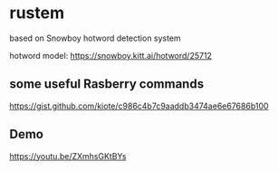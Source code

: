 # rustem

based on Snowboy hotword detection system

hotword model: https://snowboy.kitt.ai/hotword/25712

## some useful Rasberry commands

https://gist.github.com/kiote/c986c4b7c9aaddb3474ae6e67686b100

## Demo

https://youtu.be/ZXmhsGKtBYs
